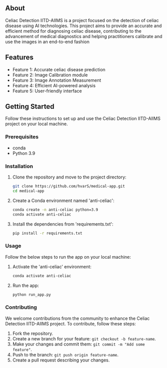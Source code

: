 
## About

Celiac Detection IITD-AIIMS is a project focused on the detection of celiac disease using AI technologies. This project aims to provide an accurate and efficient method for diagnosing celiac disease, contributing to the advancement of medical diagnostics and helping practitioners calibrate and use the images in an end-to-end fashion

## Features

- Feature 1: Accurate celiac disease prediction
- Feature 2: Image Calibration module
- Feature 3: Image Annotation Measurement 
- Feature 4: Efficient AI-powered analysis
- Feature 5: User-friendly interface


## Getting Started

Follow these instructions to set up and use the Celiac Detection IITD-AIIMS project on your local machine.

### Prerequisites

- conda
- Python 3.9


### Installation

1. Clone the repository and move to the project directory:
   ```bash
   git clone https://github.com/hvarS/medical-app.git
   cd medical-app
2. Create a Conda environment named 'anti-celiac':
   ```bash
   conda create -n anti-celiac python=3.9
   conda activate anti-celiac
3. Install the dependencies from 'requirements.txt':
    ```bash
   pip install -r requirements.txt
### Usage 

Follow the below steps to run the app on your local machine:

1. Activate the 'anti-celiac' environment:
    ```bash
    conda activate anti-celiac
2. Run the app:
    ```bash
    python run_app.py

### Contributing

We welcome contributions from the community to enhance the Celiac Detection IITD-AIIMS project. To contribute, follow these steps:

1. Fork the repository.
2. Create a new branch for your feature: `git checkout -b feature-name`.
3. Make your changes and commit them: `git commit -m "Add some feature"`.
4. Push to the branch: `git push origin feature-name`.
5. Create a pull request describing your changes.